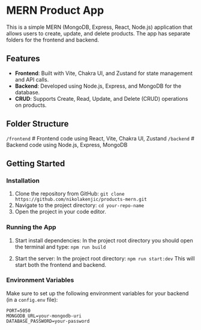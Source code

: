 # MERN Product App

This is a simple MERN (MongoDB, Express, React, Node.js) application that allows users to create, update, and delete products. The app has separate folders for the frontend and backend.

## Features

- **Frontend**: Built with Vite, Chakra UI, and Zustand for state management and API calls.
- **Backend**: Developed using Node.js, Express, and MongoDB for the database.
- **CRUD**: Supports Create, Read, Update, and Delete (CRUD) operations on products.

## Folder Structure

`/frontend` # Frontend code using React, Vite, Chakra UI, Zustand `/backend` # Backend code using Node.js, Express, MongoDB

## Getting Started

### Installation

1. Clone the repository from GitHub: `git clone https://github.com/nikolakenjic/products-mern.git`
2. Navigate to the project directory: `cd your-repo-name`
3. Open the project in your code editor.

### Running the App

1. Start install dependencies: In the project root directory you should open the terminal and type:
   `npm run build`

2. Start the server: In the project root directory: `npm run start:dev`
   This will start both the frontend and backend.

### Environment Variables

Make sure to set up the following environment variables for your backend (in a `config.env` file):

```config.env
PORT=5050
MONGODB_URL=your-mongodb-uri
DATABASE_PASSWORD=your-password
```
